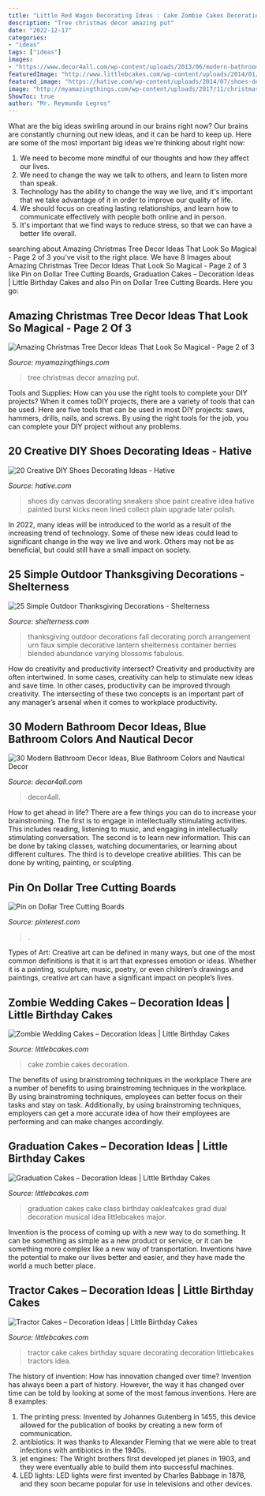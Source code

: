 ```yaml
---
title: "Little Red Wagon Decorating Ideas : Cake Zombie Cakes Decoration"
description: "Tree christmas decor amazing put"
date: "2022-12-17"
categories:
- "ideas"
tags: ["ideas"]
images:
- "https://www.decor4all.com/wp-content/uploads/2013/06/modern-bathroom-decor-ideas-nautical-theme-23.jpg"
featuredImage: "http://www.littlebcakes.com/wp-content/uploads/2014/01/Tractor-Cake-Ideas-1024x936.jpg"
featured_image: "https://hative.com/wp-content/uploads/2014/07/shoes-decorating-ideas/13-shoes-decorating-ideas.jpg"
image: "http://myamazingthings.com/wp-content/uploads/2017/11/christmas-tree-5.jpg"
ShowToc: true
author: "Mr. Reymundo Legros"
---
```



What are the big ideas swirling around in our brains right now?
Our brains are constantly churning out new ideas, and it can be hard to keep up. Here are some of the most important big ideas we're thinking about right now: 
1. We need to become more mindful of our thoughts and how they affect our lives. 
2. We need to change the way we talk to others, and learn to listen more than speak. 
3. Technology has the ability to change the way we live, and it's important that we take advantage of it in order to improve our quality of life. 
4. We should focus on creating lasting relationships, and learn how to communicate effectively with people both online and in person. 
5. It's important that we find ways to reduce stress, so that we can have a better life overall.

	

		
searching about Amazing Christmas Tree Decor Ideas That Look So Magical - Page 2 of 3 you've visit to the right place. We have 8 Images about Amazing Christmas Tree Decor Ideas That Look So Magical - Page 2 of 3 like Pin on Dollar Tree Cutting Boards, Graduation Cakes – Decoration Ideas | Little Birthday Cakes and also Pin on Dollar Tree Cutting Boards. Here you go:
		
    
## Amazing Christmas Tree Decor Ideas That Look So Magical - Page 2 Of 3

<img loading=lazy src="http://myamazingthings.com/wp-content/uploads/2017/11/christmas-tree-5.jpg" onerror="this.onerror=null;this.src='https://tse2.mm.bing.net/th?id=OIP.mlQziAGA6zjhPC2FYA1QfQHaLH&amp;pid=15.1';" alt="Amazing Christmas Tree Decor Ideas That Look So Magical - Page 2 of 3">

_Source: myamazingthings.com_

>tree christmas decor amazing put. 

	

Tools and Supplies: How can you use the right tools to complete your DIY projects?
When it comes toDIY projects, there are a variety of tools that can be used. Here are five tools that can be used in most DIY projects: saws, hammers, drills, nails, and screws. By using the right tools for the job, you can complete your DIY project without any problems.

    
## 20 Creative DIY Shoes Decorating Ideas - Hative

<img loading=lazy src="https://hative.com/wp-content/uploads/2014/07/shoes-decorating-ideas/13-shoes-decorating-ideas.jpg" onerror="this.onerror=null;this.src='https://tse1.mm.bing.net/th?id=OIP.rDur5H_ci2WNytegb5tzGgHaLH&amp;pid=15.1';" alt="20 Creative DIY Shoes Decorating Ideas - Hative">

_Source: hative.com_

>shoes diy canvas decorating sneakers shoe paint creative idea hative painted burst kicks neon lined collect plain upgrade later polish. 

	

In 2022, many ideas will be introduced to the world as a result of the increasing trend of technology. Some of these new ideas could lead to significant change in the way we live and work. Others may not be as beneficial, but could still have a small impact on society.

    
## 25 Simple Outdoor Thanksgiving Decorations - Shelterness

<img loading=lazy src="https://i.shelterness.com/2016/09/05-decorative-urn-with-a-faux-veggie-arrangement-is-great-for-placing-on-a-porch.jpg" onerror="this.onerror=null;this.src='https://tse2.mm.bing.net/th?id=OIP.2jwPzjEty81mYh6AoMCcYAHaOg&amp;pid=15.1';" alt="25 Simple Outdoor Thanksgiving Decorations - Shelterness">

_Source: shelterness.com_

>thanksgiving outdoor decorations fall decorating porch arrangement urn faux simple decorative lantern shelterness container berries blended abundance varying blossoms fabulous. 

	

How do creativity and productivity intersect?
Creativity and productivity are often intertwined. In some cases, creativity can help to stimulate new ideas and save time. In other cases, productivity can be improved through creativity. The intersecting of these two concepts is an important part of any manager’s arsenal when it comes to workplace productivity.

    
## 30 Modern Bathroom Decor Ideas, Blue Bathroom Colors And Nautical Decor

<img loading=lazy src="https://www.decor4all.com/wp-content/uploads/2013/06/modern-bathroom-decor-ideas-nautical-theme-23.jpg" onerror="this.onerror=null;this.src='https://tse1.mm.bing.net/th?id=OIP.bl7S8IJNhXBrnQfs4Dp8lgHaJ3&amp;pid=15.1';" alt="30 Modern Bathroom Decor Ideas, Blue Bathroom Colors and Nautical Decor">

_Source: decor4all.com_

>decor4all. 

	

How to get ahead in life? There are a few things you can do to increase your brainstroming. The first is to engage in intellectually stimulating activities. This includes reading, listening to music, and engaging in intellectually stimulating conversation. The second is to learn new information. This can be done by taking classes, watching documentaries, or learning about different cultures. The third is to develope creative abilities. This can be done by writing, painting, or sculpting.

    
## Pin On Dollar Tree Cutting Boards

<img loading=lazy src="https://i.pinimg.com/736x/64/b3/e5/64b3e57c317708ae4357a948bd87f162.jpg" onerror="this.onerror=null;this.src='https://tse3.mm.bing.net/th?id=OIP.Nhwh051STCsqFS5Dletv3gHaNK&amp;pid=15.1';" alt="Pin on Dollar Tree Cutting Boards">

_Source: pinterest.com_

>. 

	

Types of Art:
Creative art can be defined in many ways, but one of the most common definitions is that it is art that expresses emotion or ideas. Whether it is a painting, sculpture, music, poetry, or even children’s drawings and paintings, creative art can have a significant impact on people’s lives.

    
## Zombie Wedding Cakes – Decoration Ideas | Little Birthday Cakes

<img loading=lazy src="http://www.littlebcakes.com/wp-content/uploads/2014/05/Zombie-Wedding-Cake-Photos.jpg" onerror="this.onerror=null;this.src='https://tse1.mm.bing.net/th?id=OIP.hScLP1o_5oi52g5dvK4zawHaJ3&amp;pid=15.1';" alt="Zombie Wedding Cakes – Decoration Ideas | Little Birthday Cakes">

_Source: littlebcakes.com_

>cake zombie cakes decoration. 

	

The benefits of using brainstroming techniques in the workplace
There are a number of benefits to using brainstroming techniques in the workplace. By using brainstroming techniques, employees can better focus on their tasks and stay on task. Additionally, by using brainstroming techniques, employers can get a more accurate idea of how their employees are performing and can make changes accordingly.

    
## Graduation Cakes – Decoration Ideas | Little Birthday Cakes

<img loading=lazy src="https://www.littlebcakes.com/wp-content/uploads/2013/08/Cakes-For-Graduation.jpg" onerror="this.onerror=null;this.src='https://tse4.mm.bing.net/th?id=OIP.Lp5OrY45FJ_s9c-mjiQxxQHaIY&amp;pid=15.1';" alt="Graduation Cakes – Decoration Ideas | Little Birthday Cakes">

_Source: littlebcakes.com_

>graduation cakes cake class birthday oakleafcakes grad dual decoration musical idea littlebcakes major. 

	

Invention is the process of coming up with a new way to do something. It can be something as simple as a new product or service, or it can be something more complex like a new way of transportation. Inventions have the potential to make our lives better and easier, and they have made the world a much better place.

    
## Tractor Cakes – Decoration Ideas | Little Birthday Cakes

<img loading=lazy src="http://www.littlebcakes.com/wp-content/uploads/2014/01/Tractor-Cake-Ideas-1024x936.jpg" onerror="this.onerror=null;this.src='https://tse1.mm.bing.net/th?id=OIP.R5PHliW4PJqOmW7zlJpIgQHaGx&amp;pid=15.1';" alt="Tractor Cakes – Decoration Ideas | Little Birthday Cakes">

_Source: littlebcakes.com_

>tractor cake cakes birthday square decorating decoration littlebcakes tractors idea. 

	

The history of invention: How has innovation changed over time?
Invention has always been a part of history. However, the way it has changed over time can be told by looking at some of the most famous inventions. Here are 8 examples:
1. The printing press: Invented by Johannes Gutenberg in 1455, this device allowed for the publication of books by creating a new form of communication.
2. antibiotics: It was thanks to Alexander Fleming that we were able to treat infections with antibiotics in the 1940s.
3. jet engines: The Wright brothers first developed jet planes in 1903, and they were eventually able to build them into successful machines.
4. LED lights: LED lights were first invented by Charles Babbage in 1876, and they soon became popular for use in televisions and other devices.

